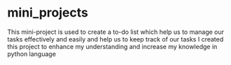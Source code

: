 # mini_projects
This mini-project is used to create a to-do list which help us to manage our tasks effectively and easily and help us to keep track of our tasks
I created this project to enhance my understanding and increase my knowledge in python language 
